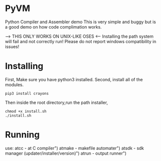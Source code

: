 # PyVM
Python Compiler and Assembler demo
This is very simple and buggy but is a good demo
on how code complimation works.

--> THIS ONLY WORKS ON UNIX-LIKE OSES <--
Installing the path system will fail and
not correctly run! Please do not report windows
compatibility in issues!

# Installing
First, Make sure you have python3 installed.
Second, install all of the modules.
```
pip3 install crayons
```
Then inside the root directory,run the path installer,
```
chmod +x install.sh
./install.sh
```
# Running
use:
		atcc - at C compiler")
		atmake - makefile automater")
		atsdk - sdk manager (updater/installer/version)")
		atrun - output runner")
